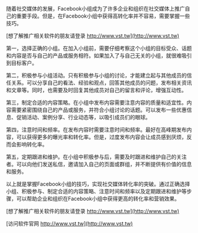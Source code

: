 随着社交媒体的发展，Facebook小组成为了许多企业和组织在社交媒体上推广自己的重要手段。但是，在Facebook小组中获得高转化率并不容易，需要掌握一些技巧。

[想了解推广相关软件的朋友请登录 http://www.vst.tw](http://www.vst.tw)

第一，选择正确的小组。在加入小组前，需要仔细考察这个小组的目标受众、话题和内容是否与自己的产品或服务相符。如果加入了与自己无关的小组，就很难吸引到目标客户。

第二，积极参与小组活动。只有积极参与小组的讨论，才能建立起与其他成员的信任关系。可以分享自己的看法、经验和观点，回答其他成员的问题，发布相关资讯和文章等。同时，也需要及时回复其他成员对自己的留言和评论，增强互动性。

第三，制定合适的内容策略。在小组中发布内容需要注意内容的质量和适宜性。内容需要紧密围绕自己的产品或服务，并符合小组讨论的话题。可以发布一些优惠信息、促销活动、案例分享、行业动态等，以吸引成员们的眼球。

第四，注意时间和频率。在发布内容时需要注意时间和频率。最好在高峰期发布内容，可以获得更多的曝光率和转化率。但是，过度发布内容会让成员感到厌烦，反而会影响转化率。

第五，定期跟进和维护。在小组中积极参与后，需要及时跟进和维护自己的关注者。可以向他们发送私信，邀请加入自己的页面或群组，并不断提供有价值的信息和服务。

以上就是掌握Facebook小组的技巧，实现社交媒体转化率的突破。通过正确选择小组、积极参与、制定合适的内容策略、注意时间和频率以及定期跟进和维护等步骤，可以帮助企业和组织在Facebook小组中获得更高的转化率和营销效果。

[想了解推广相关软件的朋友请登录 http://www.vst.tw](http://www.vst.tw)


[访问软件官网 http://www.vst.tw](http://www.vst.tw)

